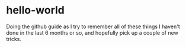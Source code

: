 # hello-world
Doing the github guide as I try to remember all of these things I haven't done in the last 6 months or so, and hopefully pick up a couple of new tricks. 
